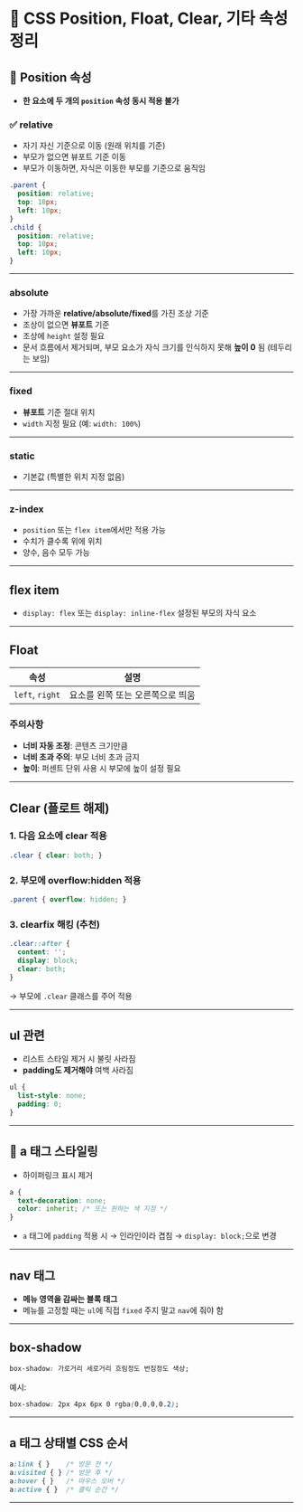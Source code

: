 # 📍 CSS Position, Float, Clear, 기타 속성 정리

## 🔹 Position 속성

- **한 요소에 두 개의 `position` 속성 동시 적용 불가**

### ✅ relative
- 자기 자신 기준으로 이동 (원래 위치를 기준)
- 부모가 없으면 뷰포트 기준 이동
- 부모가 이동하면, 자식은 이동한 부모를 기준으로 움직임

```css
.parent {
  position: relative;
  top: 10px;
  left: 10px;
}
.child {
  position: relative;
  top: 10px;
  left: 10px;
}
```

---

###  absolute
- 가장 가까운 **relative/absolute/fixed**를 가진 조상 기준
- 조상이 없으면 **뷰포트** 기준
- 조상에 `height` 설정 필요
- 문서 흐름에서 제거되며, 부모 요소가 자식 크기를 인식하지 못해 **높이 0** 됨 (테두리는 보임)

---

###  fixed
- **뷰포트** 기준 절대 위치
- `width` 지정 필요 (예: `width: 100%`)

---

###  static
- 기본값 (특별한 위치 지정 없음)

---

###  z-index
- `position` 또는 `flex item`에서만 적용 가능
- 수치가 클수록 위에 위치
- 양수, 음수 모두 가능

---

##  flex item
- `display: flex` 또는 `display: inline-flex` 설정된 부모의 자식 요소

---

##  Float

| 속성  | 설명 |
|-------|------|
| `left`, `right` | 요소를 왼쪽 또는 오른쪽으로 띄움 |

###  주의사항
- **너비 자동 조정**: 콘텐츠 크기만큼
- **너비 초과 주의**: 부모 너비 초과 금지
- **높이**: 퍼센트 단위 사용 시 부모에 높이 설정 필요

---

##  Clear (플로트 해제)

### 1. 다음 요소에 clear 적용
```css
.clear { clear: both; }
```

### 2. 부모에 overflow:hidden 적용
```css
.parent { overflow: hidden; }
```

### 3. clearfix 해킹 (추천)
```css
.clear::after {
  content: '';
  display: block;
  clear: both;
}
```
→ 부모에 `.clear` 클래스를 주어 적용

---

##  ul 관련
- 리스트 스타일 제거 시 불릿 사라짐
- **padding도 제거해야** 여백 사라짐

```css
ul {
  list-style: none;
  padding: 0;
}
```

---

## 🔹 a 태그 스타일링

- 하이퍼링크 표시 제거

```css
a {
  text-decoration: none;
  color: inherit; /* 또는 원하는 색 지정 */
}
```

- `a` 태그에 `padding` 적용 시
  → 인라인이라 겹침 → `display: block;`으로 변경

---

##  nav 태그
- **메뉴 영역을 감싸는 블록 태그**
- 메뉴를 고정할 때는 `ul`에 직접 `fixed` 주지 말고 `nav`에 줘야 함

---

##  box-shadow

```css
box-shadow: 가로거리 세로거리 흐림정도 번짐정도 색상;
```
예시:
```css
box-shadow: 2px 4px 6px 0 rgba(0,0,0,0.2);
```

---

##  a 태그 상태별 CSS 순서

```css
a:link { }    /* 방문 전 */
a:visited { } /* 방문 후 */
a:hover { }   /* 마우스 오버 */
a:active { }  /* 클릭 순간 */
```

---

